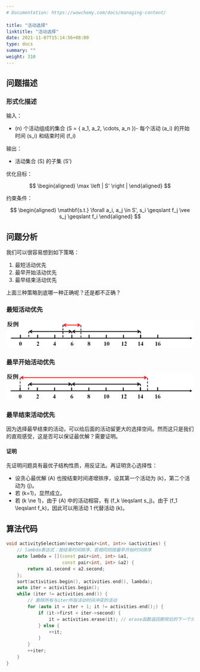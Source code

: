 ```yaml
---
# Documentation: https://wowchemy.com/docs/managing-content/

title: "活动选择"
linktitle: "活动选择"
date: 2021-11-07T15:14:56+08:00
type: docs
summary: ""
weight: 310
---
```


<!--more-->

## 问题描述

### 形式化描述

输入：

- \(n\) 个活动组成的集合 \(S = \{ a_1, a_2, \cdots, a_n \}\)- 每个活动 \(a_i\) 的开始时间 \(s_i\) 和结束时间 \(f_i\)

输出：

- 活动集合 \(S\) 的子集 \(S'\)

优化目标：

$$
\begin{aligned}
\max \left | S' \right |
\end{aligned}
$$

约束条件：

$$
\begin{aligned}
\mathbf{s.t.} \forall a_i, a_j \in S', s_i \geqslant f_j \vee s_j \geqslant f_i
\end{aligned}
$$

## 问题分析

我们可以很容易想到如下策略：

1. 最短活动优先
2. 最早开始活动优先
3. 最早结束活动优先

上面三种策略到底哪一种正确呢？还是都不正确？

### 最短活动优先

![](活动选择1.png)

### 最早开始活动优先

![](活动选择2.png)

### 最早结束活动优先

因为选择最早结束的活动，可以给后面的活动留更大的选择空间。然而这只是我们的直观感受，这是否可以保证最优解？需要证明。

#### 证明

先证明问题具有最优子结构性质，用反证法。再证明贪心选择性：

- 设贪心最优解 \(A\) 也按结束时间递增排序，设其第一个活动为 \(k\)，第二个活动为 \(j\)。
- 若 \(k=1\)，显然成立。
- 若 \(k \ne 1\)，由于 \(A\) 中的活动相容，有 \(f_k \leqslant s_j\)。由于 \(f_1 \leqslant f_k\)，因此可以用活动 1 代替活动 \(k\)。

## 算法代码

```cpp
void activitySelection(vector<pair<int, int>> &activities) {
    // lambda表达式：按结束时间排序，若相同则按最早开始时间排序
    auto lambda = [](const pair<int, int> &a1,
                     const pair<int, int> &a2) {
        return a1.second < a2.second;
    };
    sort(activities.begin(), activities.end(), lambda);
    auto iter = activities.begin();
    while (iter != activities.end()) {
        // 删除所有与iter所指活动时间冲突的活动
        for (auto it = iter + 1; it != activities.end();) {
            if (it->first < iter->second) {
                it = activities.erase(it); // erase函数返回删除后的下一个元素的迭代器
            } else {
                ++it;
            }
        }
        ++iter;
    }
}
```